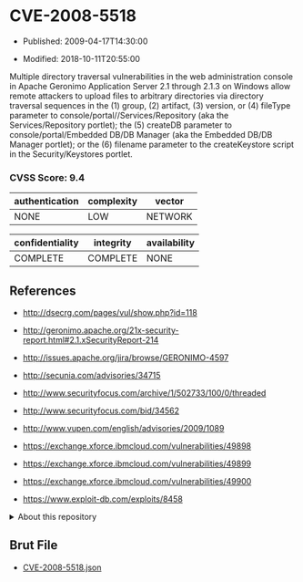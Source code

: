 # CVE-2008-5518

- Published: 2009-04-17T14:30:00

- Modified: 2018-10-11T20:55:00

Multiple directory traversal vulnerabilities in the web administration console in Apache Geronimo Application Server 2.1 through 2.1.3 on Windows allow remote attackers to upload files to arbitrary directories via directory traversal sequences in the (1) group, (2) artifact, (3) version, or (4) fileType parameter to console/portal//Services/Repository (aka the Services/Repository portlet); the (5) createDB parameter to console/portal/Embedded DB/DB Manager (aka the Embedded DB/DB Manager portlet); or the (6) filename parameter to the createKeystore script in the Security/Keystores portlet.

### CVSS Score: **9.4**

| authentication | complexity | vector |
| --- | --- | --- |
| NONE | LOW | NETWORK |

| confidentiality | integrity | availability |
| --- | --- | --- |
| COMPLETE | COMPLETE | NONE |

## References

* http://dsecrg.com/pages/vul/show.php?id=118

* http://geronimo.apache.org/21x-security-report.html#2.1.xSecurityReport-214

* http://issues.apache.org/jira/browse/GERONIMO-4597

* http://secunia.com/advisories/34715

* http://www.securityfocus.com/archive/1/502733/100/0/threaded

* http://www.securityfocus.com/bid/34562

* http://www.vupen.com/english/advisories/2009/1089

* https://exchange.xforce.ibmcloud.com/vulnerabilities/49898

* https://exchange.xforce.ibmcloud.com/vulnerabilities/49899

* https://exchange.xforce.ibmcloud.com/vulnerabilities/49900

* https://www.exploit-db.com/exploits/8458

<details>
<summary>About this repository</summary> 

  This repository is part of the project [Live Hack CVE](https://github.com/Live-Hack-CVE). Main website can be found [www.live-hack.org](https://www.live-hack.org) 
  
  Made by [Sn0wAlice](https://github.com/Sn0wAlice) for the people that care about security and need to have a feed of the latest CVEs. Hope you enjoy it, don't forget to star the repo and follow me on [Twitter](https://twitter.com/Sn0wAlice) and [Github](https://github.com/Sn0wAlice). And that is my [personnal website](https://www.alice-snow.me/)

  - [Home Page](https://github.com/Live-Hack-CVE)
  - [Framework](https://github.com/Live-Hack-CVE/cve-framework)
  - [CVE database](https://github.com/Live-Hack-CVE/full_database)
  - [Changelog](https://github.com/Live-Hack-CVE/Changelog)
</details>

## Brut File

* [CVE-2008-5518.json](https://raw.githubusercontent.com/Live-Hack-CVE/full_database/main/cves/2008/CVE-2008-5518.json)

